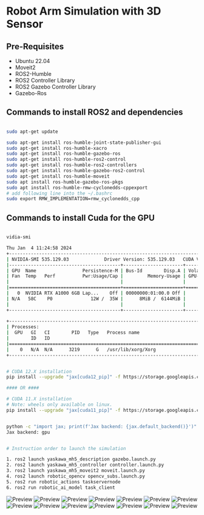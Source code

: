 
# Robot Arm Simulation with 3D Sensor

## Pre-Requisites
- Ubuntu 22.04
- Moveit2
- ROS2-Humble
- ROS2 Controller Library
- ROS2 Gazebo Controller Library
- Gazebo-Ros

## Commands to install ROS2 and dependencies

```bash

sudo apt-get update

sudo apt-get install ros-humble-joint-state-publisher-gui
sudo apt-get install ros-humble-xacro
sudo apt-get install ros-humble-gazebo-ros
sudo apt-get install ros-humble-ros2-control
sudo apt-get install ros-humble-ros2-controllers
sudo apt-get install ros-humble-gazebo-ros2-control
sudo apt-get install ros-humble-moveit
sudo apt install ros-humble-gazebo-ros-pkgs
sudo apt install ros-humble-rmw-cyclonedds-cppexport
# add following line into the ~/.bashrc 
sudo export RMW_IMPLEMENTATION=rmw_cyclonedds_cpp
``` 

## Commands to install Cuda for the GPU  

```bash

vidia-smi

Thu Jan  4 11:24:58 2024       
+---------------------------------------------------------------------------------------+
| NVIDIA-SMI 535.129.03             Driver Version: 535.129.03   CUDA Version: 12.2     |
|-----------------------------------------+----------------------+----------------------+
| GPU  Name                 Persistence-M | Bus-Id        Disp.A | Volatile Uncorr. ECC |
| Fan  Temp   Perf          Pwr:Usage/Cap |         Memory-Usage | GPU-Util  Compute M. |
|                                         |                      |               MIG M. |
|=========================================+======================+======================|
|   0  NVIDIA RTX A1000 6GB Lap...    Off | 00000000:01:00.0 Off |                  N/A |
| N/A   58C    P0              12W /  35W |      8MiB /  6144MiB |      0%      Default |
|                                         |                      |                  N/A |
+-----------------------------------------+----------------------+----------------------+
                                                                                         
+---------------------------------------------------------------------------------------+
| Processes:                                                                            |
|  GPU   GI   CI        PID   Type   Process name                            GPU Memory |
|        ID   ID                                                             Usage      |
|=======================================================================================|
|    0   N/A  N/A      3219      G   /usr/lib/xorg/Xorg                            4MiB |
+---------------------------------------------------------------------------------------+


# CUDA 12.X installation
pip install --upgrade "jax[cuda12_pip]" -f https://storage.googleapis.com/jax-releases/jax_cuda_releases.html

#### OR ####

# CUDA 11.X installation
# Note: wheels only available on linux.
pip install --upgrade "jax[cuda11_pip]" -f https://storage.googleapis.com/jax-releases/jax_cuda_releases.html


python -c "import jax; print(f'Jax backend: {jax.default_backend()}')"
Jax backend: gpu 


# Instruction order to launch the simulation

1. ros2 launch yaskawa_mh5_description gazebo.launch.py
2. ros2 launch yaskawa_mh5_controller controller.launch.py
3. ros2 launch yaskawa_mh5_moveit2 moveit.launch.py
4. ros2 launch robotic_opencv opencv_subs.launch.py
5. ros2 run robotic_actions taskservernode
6. ros2 run robotic_ai_model task_client
``` 


![Preview](gripper.gif)
![Preview](images/image.png)
![Preview](images/image2.png)
![Preview](images/image3.png)
![Preview](images/image4.png)
![Preview](images/image5.png)
![Preview](images/image6.png)
![Preview](images/image7.png)
![Preview](images/image8.png)
![Preview](images/image9.png)
![Preview](images/image10.png)
![Preview](images/image11.png)
![Preview](images/image12.png)
![Preview](images/image13.png)

